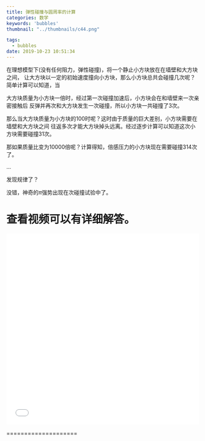 ```yaml
---
title: 弹性碰撞与圆周率的计算
categories: 数学
keywords: 'bubbles'
thumbnail: "../thumbnails/c44.png"

tags:
  - bubbles
date: 2019-10-23 10:51:34
---
```


在理想模型下(没有任何阻力，弹性碰撞)，将一个静止小方块放在在墙壁和大方块之间，
让大方块以一定的初始速度撞向小方块，那么小方块总共会碰撞几次呢？
简单计算可以知道，当

大方块质量为小方块一倍时，经过第一次碰撞加速后，小方块会在和墙壁来一次亲密接触后
反弹并再次和大方块发生一次碰撞，所以小方块一共碰撞了3次。

那么当大方块质量为小方块的100时呢？这时由于质量的巨大差别，小方块需要在墙壁和大方块之间
往返多次才能大方块掉头远离。经过逐步计算可以知道这次小方块需要碰撞31次。

那如果质量比变为10000倍呢？计算得知，倍感压力的小方块现在需要碰撞314次了。

...

发现规律了？

没错，神奇的$\pi$强势出现在次碰撞试验中了。

查看视频可以有详细解答。
====================  

<iframe height=500 width=100% src="//player.bilibili.com/player.html?aid=61421110&cid=106845214&page=1" scrolling="no" border="0" frameborder="no" framespacing="0" allowfullscreen="true"> </iframe>

====================  

